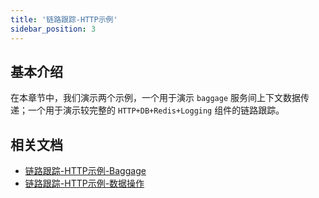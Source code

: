 ```yaml
---
title: '链路跟踪-HTTP示例'
sidebar_position: 3
---
```


## 基本介绍

在本章节中，我们演示两个示例，一个用于演示 `baggage` 服务间上下文数据传递；一个用于演示较完整的 `HTTP+DB+Redis+Logging` 组件的链路跟踪。

## 相关文档

- [链路跟踪-HTTP示例-Baggage](/docs/服务可观测性/服务链路跟踪/链路跟踪-HTTP示例/链路跟踪-HTTP示例-Baggage)
- [链路跟踪-HTTP示例-数据操作](/docs/服务可观测性/服务链路跟踪/链路跟踪-HTTP示例/链路跟踪-HTTP示例-数据操作)